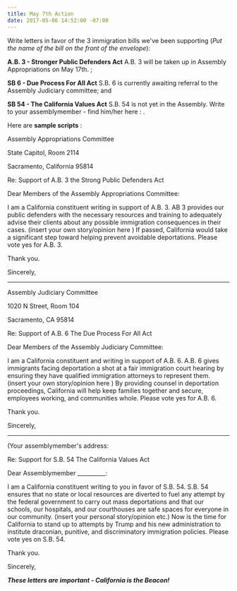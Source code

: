 ```yaml
---
title: May 7th Action
date: 2017-05-06 14:52:00 -07:00
---
```


Write letters in favor of the 3 immigration bills we've been supporting (*Put the name of the bill on the front of the envelope*):  

**A.B. 3 - Stronger Public Defenders Act** [](https://www.aclunc.org/our-work/legislation/strengthening-public-defenders-act-ab-3) A.B. 3 will be taken up in Assembly Appropriations on May 17th. ; 

**SB 6 - Due Process For All Act** [](https://www.aclusocal.org/en/legislation/due-process-all-act) S.B. 6 is currently awaiting referral to the Assembly Judiciary committee; and 

**SB 54 - The California Values Act** [](https://www.aclunc.org/our-work/legislation/california-values-act-sb-54) S.B. 54 is not yet in the Assembly. Write to your assemblymember - find him/her here : [](http://findyourrep.legislature.ca.gov/).

Here are **sample scripts** :

Assembly Appropriations Committee
 
State Capitol, Room 2114
 
Sacramento, California 95814

Re:  Support of A.B. 3 the Strong Public Defenders Act

Dear Members of the Assembly Appropriations Committee:

I am a California constituent writing in support of A.B. 3.  AB 3 provides our public defenders with the necessary resources and training to adequately advise their clients about any possible immigration consequences in their cases. (insert your own story/opinion here ) If passed, California would take a significant step toward helping prevent avoidable deportations.  Please vote yes for A.B. 3.

Thank you.

Sincerely,

------------------------------------------------------

Assembly Judiciary Committee
 
1020 N Street, Room 104 

Sacramento, CA 95814

Re: Support of A.B. 6 The Due Process For All Act

Dear Members of the Assembly Judiciary Committee:

I am a California constituent and writing in support of A.B. 6.  A.B. 6 gives immigrants facing deportation a shot at a fair immigration court hearing by ensuring they have qualified immigration attorneys to represent them. (insert your own story/opinion here ) By providing counsel in deportation proceedings, California will help keep families together and secure, employees working, and communities whole.  Please vote yes for A.B. 6.

Thank you.

Sincerely,

---------------------------------------------
(Your assemblymember's address:  [](http://findyourrep.legislature.ca.gov/)

Re: Support for S.B. 54 The California Values Act

Dear Assemblymember __________:

I am a California constituent writing to you in favor of S.B. 54.
S.B. 54 ensures that no state or local resources are diverted to fuel any attempt by the federal government to carry out mass deportations and that our schools, our hospitals, and our courthouses are safe spaces for everyone in our community. (insert your personal story/opinion etc.) Now is the time for California to stand up to attempts by Trump and his new administration to institute draconian, punitive, and discriminatory immigration policies. Please vote yes on S.B. 54.

Thank you.

Sincerely,


***These letters are important - California is the Beacon!***
  

